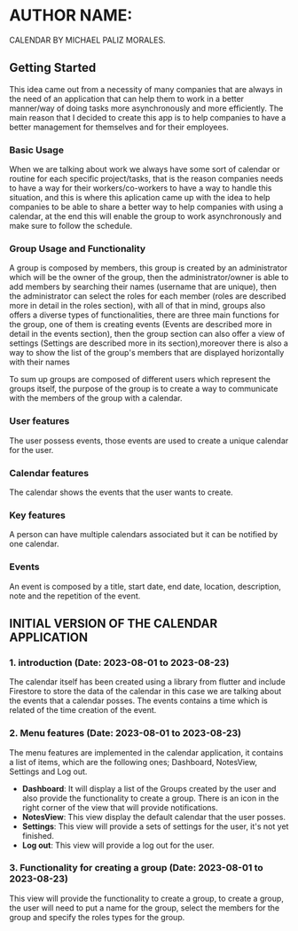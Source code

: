 # AUTHOR NAME:

CALENDAR BY MICHAEL PALIZ MORALES.

## Getting Started
This idea came out from a necessity of many companies that are always in the need of an application that can help them to work in a better manner/way of doing tasks more asynchronously and more efficiently.
The main reason that I decided to create this app is to help companies to have a better management for themselves and for their employees.

### Basic Usage
When we are talking about work we always have some sort of calendar or routine for each specific project/tasks, that is the reason companies needs to have a way for their workers/co-workers to have a way to handle this situation, and this is where this aplication came up with the idea to help companies to be able to share a better way to help companies with using a calendar, at the end this will enable the group to work asynchronously and make sure to follow the schedule.

### Group Usage and Functionality
A group is composed by members, this group is created by an administrator which will be the owner of the group, then the administrator/owner is able to add members by searching their names (username that are unique), then the administrator can select the roles for each member (roles are described more in detail in the roles section), with all of that in mind, groups also offers a diverse types of functionalities, there are three main functions for the group, one of them is creating events (Events are described more in detail in the events section), then the group section can also offer a view of settings (Settings are described more in its section),moreover there is also a way to show the list of the group's members that are displayed horizontally with their names 

To sum up groups are composed of different users which represent the groups itself, the purpose of the group is to create a way to communicate with  the members of the group with a calendar.

### User features 
The user possess events, those events are used to create a unique calendar for the user.

### Calendar features
The calendar shows the events that the user wants to create.

### Key features
A person can have multiple calendars associated but it can be notified by one calendar.

### Events 

An event is composed by a title, start date, end date, location, description, note and the repetition of the event.

## INITIAL VERSION OF THE CALENDAR APPLICATION  
### 1. introduction (Date: 2023-08-01 to 2023-08-23)  
The calendar itself has been created using a library from flutter and include Firestore to store the data of the calendar in this case we are talking about the events that a calendar posses. The events contains a time which is related of the time creation of the event.

### 2. Menu features (Date: 2023-08-01 to 2023-08-23)
The menu features are implemented in the calendar application, it contains a list of items, which are the following ones; Dashboard, NotesView, Settings and Log out.

- **Dashboard**: It will display a list of the Groups created by the user and also provide the functionality to create a group. There is an icon in the right corner of the view that will provide notifications.
- **NotesView**: This view display the default calendar that the user posses.
- **Settings**: This view will provide a sets of settings for the user, it's not yet finished.
- **Log out**: This view will provide a log out for the user.

### 3. Functionality for creating a group  (Date: 2023-08-01 to 2023-08-23)
This view will provide the functionality to create a group, to create a group, the user will need to put a name for the group, select the members for the group and specify the roles types for the group.